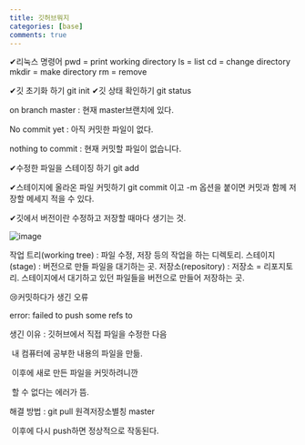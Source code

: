 ```yaml
---
title: 깃허브뭐지
categories: [base]
comments: true
---
```



✔리눅스 명령어
pwd = print working directory
ls = list
cd = change directory
mkdir = make directory
rm = remove

✔깃 초기화 하기
git init
✔깃 상태 확인하기
git status

on branch master : 현재 master브랜치에 있다.

No commit yet : 아직 커밋한 파일이 없다.

nothing to commit : 현재 커밋할 파일이 없습니다.

✔수정한 파일을 스테이징 하기
git add

✔스테이지에 올라온 파일 커밋하기
git commit 이고 -m 옵션을 붙이면 커밋과 함께 저장할 메세지 적을 수 있다.

✔깃에서 버전이란 수정하고 저장할 때마다 생기는 것.

![image](https://user-images.githubusercontent.com/108383234/188787198-908e8abb-10c5-4af3-821c-e45a9402917a.png)

작업 트리(working tree) : 파일 수정, 저장 등의 작업을 하는 디렉토리.
스테이지(stage) : 버전으로 만들 파일을 대기하는 곳.
저장소(repository) : 저장소 = 리포지토리. 
                         스테이지에서 대기하고 있던 파일들을 버전으로 만들어 저장하는 곳.



😢커밋하다가 생긴 오류

error: failed to push some refs to

생긴 이유 : 깃허브에서 직접 파일을 수정한 다음

​                    내 컴퓨터에 공부한 내용의 파일을 만듦.

​                    이후에 새로 만든 파일을 커밋하려니깐 

​                    할 수 없다는 에러가 뜸.

해결 방법 : git pull 원격저장소별칭 master

​                   이후에 다시 push하면 정상적으로 작동된다. 

